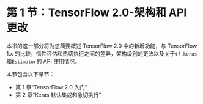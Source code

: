 # 第 1 节：TensorFlow 2.0-架构和 API 更改

本书的这一部分将为您简要概述 TensorFlow 2.0 中的新增功能，与 TensorFlow 1.x 的比较，惰性评估和热切执行之间的差异，架构级别的更改以及关于`tf.keras`和`Estimator`的 API 使用情况。

本节包含以下章节：

*   第 1 章“TensorFlow 2.0 入门”
*   第 2 章“Keras 默认集成和急切执行”